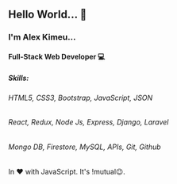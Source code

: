 ## Hello World... 👋

### I'm Alex Kimeu...
#### Full-Stack Web Developer 💻

##### Skills:
###### HTML5, CSS3, Bootstrap, JavaScript, JSON
###### React, Redux, Node Js, Express, Django, Laravel
###### Mongo DB, Firestore, MySQL, APIs, Git, Github

In ❤️ with JavaScript. It's !mutual😉.
